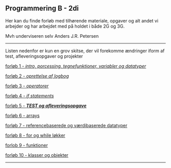 ## Programmering B - 2di

Her kan du finde forløb med tilhørende materiale, opgaver og alt andet vi arbejder og har arbejdet med på holdet i både 2G og 3G.

Mvh underviseren selv Anders J.R. Petersen


-----------------------------------

Listen nedenfor er kun en grov skitse, der vil forekomme ændringer iform af test, afleveringsopgaver og projekter

[forløb 1 - *intro, porcessing, tegnefunktioner, variabler og datatyper*](forlob1_intro/forlob1_intro.md)

[forløb 2 - *oprettelse af logbog*](forlob2_logbog/forlob2_logbog.md)

[forløb 3 - *operatorer*](forlob3_operators/forlob3_operators.md)

[forløb 4 - *if statements*](forlob4_if/forlob4.md)

[forløb 5 - ***TEST og afleveringsopgave***]()

[forløb 6 - arrays]()

[forløb 7 - referencebaserede og værdibaserede datatyper]()

[forløb 8 - for og while løkker]()

[forlob 9 - funktioner]()

[forløb 10 - klasser og objekter]()

-----------------------------------
